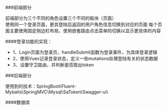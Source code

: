 

###前端部分
    
前端部分为三个不同的角色设置三个不同的板块（页面）  
使用同一个登录页面，更具登陆后返回的用户角色信息切换到对应的页面
每个页面主要使用固定侧边栏布局，使用嵌套路由点击菜单的切换以显示更具体的内容

####登录功能的实现：
- 1、Login页面为登录页，handleSubmit函数为登录事件，为具体登录逻辑
- 2、使用Vuex记录登录状态，定义一些mutations处理登陆有关的状态数据
- 3、设置守卫路由，并判断是否取出token

###后端部分

使用到的技术：SpringBoot\Fluent-Mybatis\SpringMVC\Mysql\SaToken\Swagger-ui\

####数据库